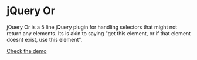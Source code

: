 # jQuery Or

jQuery Or is a 5 line jQuery plugin for handling selectors that might not return any elements.  Its is akin to saying "get this element, or if that element doesnt exist, use this element".

[Check the demo](http://byrichardpowell.github.com/jquery-or/)